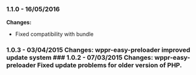
### 1.1.0 - 16/05/2016
**Changes:** 
- Fixed compatibility with bundle
 ### 1.0.3 - 03/04/2015 Changes: wppr-easy-preloader improved update system ### 1.0.2 - 07/03/2015 Changes: wppr-easy-preloader Fixed update problems for older version of PHP.
